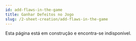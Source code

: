```yaml
---
id: add-flaws-in-the-game
title: Ganhar Defeitos no Jogo
slug: /2-sheet-creation/add-flaws-in-the-game
---
```


Esta página está em construção e encontra-se indisponível.
